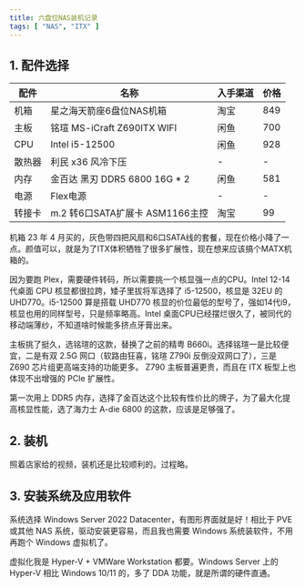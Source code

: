 ```yaml
---
title: 六盘位NAS装机记录
tags: [ "NAS", "ITX" ]
---
```


## 1. 配件选择

| 配件 | 名称 | 入手渠道 | 价格 |
|-----|---------------------------|------|-----|
| 机箱 | 星之海天箭座6盘位NAS机箱 | 淘宝 | 849 |
| 主板 | 铭瑄 MS-iCraft Z690ITX WIFI | 闲鱼 | 700 |
| CPU | Intel i5-12500 | 闲鱼 | 928 |
| 散热器 | 利民 x36 风冷下压 | - | - |
| 内存 | 金百达 黑刃 DDR5 6800 16G * 2 | 闲鱼 | 581 |
| 电源 | Flex电源 | - | - |
| 转接卡 | m.2 转6口SATA扩展卡 ASM1166主控 | 淘宝 | 99 |

机箱 23 年 4 月买的，灰色带四把风扇和6口SATA线的套餐，现在价格小降了一点。颜值可以，就是为了ITX体积牺牲了很多扩展性，现在想来应该搞个MATX机箱的。

因为要跑 Plex，需要硬件转码，所以需要挑一个核显强一点的CPU。Intel 12-14 代桌面 CPU 核显都很拉跨，矮子里拔将军选择了 i5-12500，核显是 32EU 的 UHD770。i5-12500 算是搭载 UHD770 核显的价位最低的型号了，强如14代i9，核显也用的同样型号，只是频率略高。Intel 桌面CPU已经摆烂很久了，被同代的移动端薄纱，不知道啥时候能多挤点牙膏出来。

主板挑了挺久，选铭瑄的这款，替换了之前的精粤 B660i。选择铭瑄一是比较便宜，二是有双 2.5G 网口（软路由狂喜，铭瑄 Z790i 反倒没双网口了），三是 Z690 芯片组更高端支持的功能更多。 Z790 主板普遍更贵，而且在 ITX 板型上也体现不出增强的 PCIe 扩展性。

第一次用上 DDR5 内存，选择了金百达这个比较有性价比的牌子，为了最大化提高核显性能，选了海力士 A-die 6800 的这款，应该是足够强了。

## 2. 装机

照着店家给的视频，装机还是比较顺利的。过程略。

## 3. 安装系统及应用软件

系统选择 Windows Server 2022 Datacenter，有图形界面就是好！相比于 PVE 或其他 NAS 系统，驱动安装更容易，而且我也需要 Windows 系统装软件，不用再跑个 Windows 虚拟机了。

虚拟化我是 Hyper-V + VMWare Workstation 都要。Windows Server 上的 Hyper-V 相比 Windows 10/11 的，多了 DDA 功能，就是所谓的硬件直通。